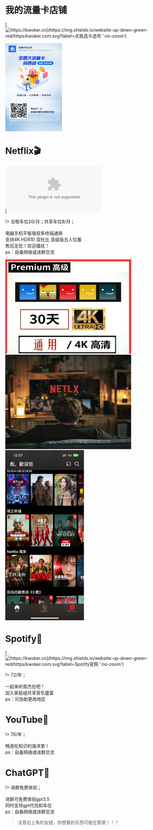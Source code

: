 # 我的流量卡店铺

[![https://kwoker.cn](https://img.shields.io/website-up-down-green-red/https/kwoker.com.svg?label=点我选卡选号 ':no-zoom')](https://haokawx.lot-ml.com/Product/index/566435)


<img width="180" height="280" src="./assets/llk.jpeg"></br>
  
# Netflix🎬
[![https://kwoker.cn](https://img.shields.io/website-up-down-green-red/https/kwoker.com.svg?label=奈飞官网 ':no-zoom')](www.netflix.com)

!> 合租车位20/月；共享车位8/月；
</br>
</br>电脑手机平板电视多终端通用
</br>支持4K HDR10 双杜比 高级版五人位置</br>售后无忧！欢迎骚扰！
</br>ps：自备网络或进群交流

<img width="400" height="300" src="./netflix/1.jpg"></br>
<img width="400" height="300" src="./netflix/2.jpg"></br>
<img width="250" height="" src="./netflix/3.jpg"></br>

# Spotify🎵
[![https://kwoker.cn](https://img.shields.io/website-up-down-green-red/https/kwoker.com.svg?label=Spotify官网 ':no-zoom')](https://open.spotify.com/)

!> 72/年；
</br>
</br>一起来听周杰伦吧！
</br>加入家庭组共享音乐盛宴
</br>ps：可协助更改地区

# YouTube🫙
!> 70/年；
</br>
</br>畅游在知识的海洋里！
</br>ps：自备网络或进群交流

# ChatGPT🤖️
!> 进群免费体验；
</br>
</br>进群可免费体验gpt3.5
</br>同时支持gpt代充和车位
</br>ps：自备网络或进群交流

> 注意右上角的友链，你想要的东西可能在那里！！！
